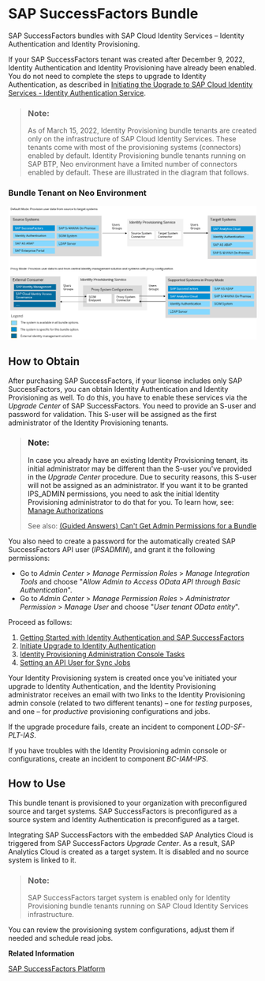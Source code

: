 <!-- loioaf371e32f0ab4db69ed0ada241450975 -->

# SAP SuccessFactors Bundle

SAP SuccessFactors bundles with SAP Cloud Identity Services – Identity Authentication and Identity Provisioning.



If your SAP SuccessFactors tenant was created after December 9, 2022, Identity Authentication and Identity Provisioning have already been enabled. You do not need to complete the steps to upgrade to Identity Authentication, as described in [Initiating the Upgrade to SAP Cloud Identity Services - Identity Authentication Service](https://help.sap.com/docs/SAP_SUCCESSFACTORS_PLATFORM/568fdf1f14f14fd089a3cd15194d19cc/0271d9c4176e45ca9307e49230073240.html).

> ### Note:  
> As of March 15, 2022, Identity Provisioning bundle tenants are created only on the infrastructure of SAP Cloud Identity Services. These tenants come with most of the provisioning systems \(connectors\) enabled by default. Identity Provisioning bundle tenants running on SAP BTP, Neo environment have a limited number of connectors enabled by default. These are illustrated in the diagram that follows.



### Bundle Tenant on Neo Environment

![](images/IPS_SFSF_Bundle_55167d4.png)



<a name="loioaf371e32f0ab4db69ed0ada241450975__section_success_factors_bundle"/>

## How to Obtain

After purchasing SAP SuccessFactors, if your license includes only SAP SuccessFactors, you can obtain Identity Authentication and Identity Provisioning as well. To do this, you have to enable these services via the *Upgrade Center* of SAP SuccessFactors. You need to provide an S-user and password for validation. This S-user will be assigned as the first administrator of the Identity Provisioning tenants.

> ### Note:  
> In case you already have an existing Identity Provisioning tenant, its initial administrator may be different than the S-user you've provided in the *Upgrade Center* procedure. Due to security reasons, this S-user will not be assigned as an administrator. If you want it to be granted IPS\_ADMIN permissions, you need to ask the initial Identity Provisioning administrator to do that for you. To learn how, see: [Manage Authorizations](https://help.sap.com/docs/identity-provisioning/identity-provisioning/manage-authorizations?version=Cloud)
> 
> See also: [\(Guided Answers\) Can't Get Admin Permissions for a Bundle](https://ga.support.sap.com/dtp/viewer/#/tree/2065/actions/26547:29111:29114:27412:30085) 

You also need to create a password for the automatically created SAP SuccessFactors API user \(*IPSADMIN*\), and grant it the following permissions:

-   Go to *Admin Center* \> *Manage Permission Roles* \> *Manage Integration Tools* and choose "*Allow Admin to Access OData API through Basic Authentication*".
-   Go to *Admin Center* \> *Manage Permission Roles* \> *Administrator Permission* \> *Manage User* and choose "*User tenant OData entity*".

Proceed as follows:

1.  [Getting Started with Identity Authentication and SAP SuccessFactors](https://help.sap.com/viewer/568fdf1f14f14fd089a3cd15194d19cc/latest/en-US/35c74e4605564a82a5be6c7fdadf9aef.html)
2.  [Initiate Upgrade to Identity Authentication](https://help.sap.com/viewer/568fdf1f14f14fd089a3cd15194d19cc/latest/en-US/0271d9c4176e45ca9307e49230073240.html)
3.  [Identity Provisioning Administration Console Tasks](https://help.sap.com/viewer/568fdf1f14f14fd089a3cd15194d19cc/latest/en-US/e6eab54ddb5944a58703e7fcfa74cf08.html)
4.  [Setting an API User for Sync Jobs](https://help.sap.com/viewer/568fdf1f14f14fd089a3cd15194d19cc/latest/en-US/0a6e6705d89e42649e3aa8732f2b0724.html)

Your Identity Provisioning system is created once you've initiated your upgrade to Identity Authentication, and the Identity Provisioning administrator receives an email with two links to the Identity Provisioning admin console \(related to two different tenants\) – one for *testing* purposes, and one – for *productive* provisioning configurations and jobs.

If the upgrade procedure fails, create an incident to component *LOD-SF-PLT-IAS*.

If you have troubles with the Identity Provisioning admin console or configurations, create an incident to component *BC-IAM-IPS*.



<a name="loioaf371e32f0ab4db69ed0ada241450975__section_ekd_tkq_kyb"/>

## How to Use

This bundle tenant is provisioned to your organization with preconfigured source and target systems. SAP SuccessFactors is preconfigured as a source system and Identity Authentication is preconfigured as a target.

Integrating SAP SuccessFactors with the embedded SAP Analytics Cloud is triggered from SAP SuccessFactors *Upgrade Center*. As a result, SAP Analytics Cloud is created as a target system. It is disabled and no source system is linked to it.

> ### Note:  
> SAP SuccessFactors target system is enabled only for Identity Provisioning bundle tenants running on SAP Cloud Identity Services infrastructure.

You can review the provisioning system configurations, adjust them if needed and schedule read jobs.

**Related Information**  


[SAP SuccessFactors Platform](https://help.sap.com/docs/SAP_SUCCESSFACTORS_PLATFORM?version=2305&locale=en-US&task=discover_task)

